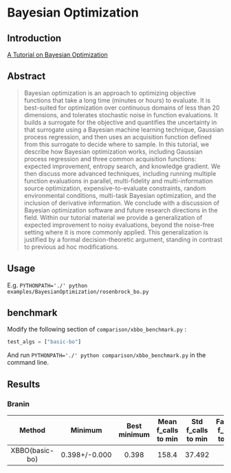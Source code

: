 # Bayesian Optimization


## Introduction

[A Tutorial on Bayesian Optimization](https://arxiv.org/abs/1807.02811)

## Abstract

> Bayesian optimization is an approach to optimizing objective functions that take a long time (minutes or hours) to evaluate. It is best-suited for optimization over continuous domains of less than 20 dimensions, and tolerates stochastic noise in function evaluations. It builds a surrogate for the objective and quantifies the uncertainty in that surrogate using a Bayesian machine learning technique, Gaussian process regression, and then uses an acquisition function defined from this surrogate to decide where to sample. In this tutorial, we describe how Bayesian optimization works, including Gaussian process regression and three common acquisition functions: expected improvement, entropy search, and knowledge gradient. We then discuss more advanced techniques, including running multiple function evaluations in parallel, multi-fidelity and multi-information source optimization, expensive-to-evaluate constraints, random environmental conditions, multi-task Bayesian optimization, and the inclusion of derivative information. We conclude with a discussion of Bayesian optimization software and future research directions in the field. Within our tutorial material we provide a generalization of expected improvement to noisy evaluations, beyond the noise-free setting where it is more commonly applied. This generalization is justified by a formal decision-theoretic argument, standing in contrast to previous ad hoc modifications.

## Usage

E.g. `PYTHONPATH='./' python examples/BayesianOptimization/rosenbrock_bo.py`


## benchmark

Modify the following section of `comparison/xbbo_benchmark.py` :

```python
test_algs = ["basic-bo"]
```
And run `PYTHONPATH='./' python comparison/xbbo_benchmark.py` in the command line.

## Results


### Branin

|     Method     |    Minimum    | Best minimum | Mean f_calls to min | Std f_calls to min | Fastest f_calls to min |
| :--------: | :-----------: | :----------: | :-----------------: | :----------------: | :--------------------: |
| XBBO(basic-bo) | 0.398+/-0.000 |    0.398     |        158.4        |       37.492       |           95           |

